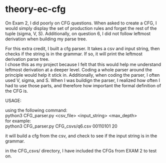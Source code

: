 # theory-ec-cfg

On Exam 2, I did poorly on CFG questions. When asked to create a CFG, I would simply display the set of production rules and forget the rest of the tuple (sigma, V, S). Additionally, on question 6, I did not follow leftmost derivation when building my parse tree.   
   
For this extra credit, I built a cfg parser. It takes a csv and input string, then checks if the string is in the grammar. If so, it will print the leftmost derivation parse tree.   
I chose this as my project because I felt that this would help me understand leftmost derivation at a deeper level. Coding a whole parser around the principle would help it stick in. Additionally, when coding the parser, I often used V, sigma, and S. When I was buildign the parser, I realized how often I had to use those parts, and therefore how important the formal definition of the CFG is.   

USAGE:   
   
using the following command:   
python3 CFG_parser.py <csv_file> <input_string> <max_depth>   
for example:   
python3 CFG_parser.py CFG_csvs/q6.csv 00110101 20   
   
it will build a cfg from the csv, and check to see if the input string is in the grammar.   
   
in the CFG_csvs/ directory, I have included the CFGs from EXAM 2 to test on.